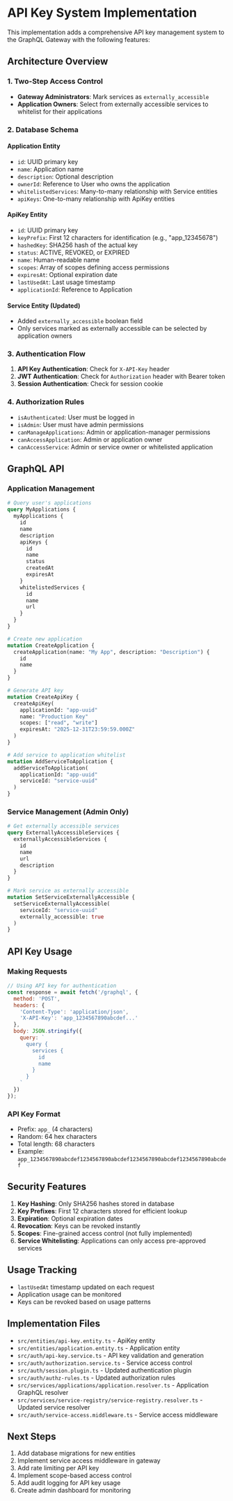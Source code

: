# API Key System Implementation

This implementation adds a comprehensive API key management system to the GraphQL Gateway with the following features:

## Architecture Overview

### 1. Two-Step Access Control
- **Gateway Administrators**: Mark services as `externally_accessible`
- **Application Owners**: Select from externally accessible services to whitelist for their applications

### 2. Database Schema

#### Application Entity
- `id`: UUID primary key
- `name`: Application name
- `description`: Optional description
- `ownerId`: Reference to User who owns the application
- `whitelistedServices`: Many-to-many relationship with Service entities
- `apiKeys`: One-to-many relationship with ApiKey entities

#### ApiKey Entity
- `id`: UUID primary key
- `keyPrefix`: First 12 characters for identification (e.g., "app_12345678")
- `hashedKey`: SHA256 hash of the actual key
- `status`: ACTIVE, REVOKED, or EXPIRED
- `name`: Human-readable name
- `scopes`: Array of scopes defining access permissions
- `expiresAt`: Optional expiration date
- `lastUsedAt`: Last usage timestamp
- `applicationId`: Reference to Application

#### Service Entity (Updated)
- Added `externally_accessible` boolean field
- Only services marked as externally accessible can be selected by application owners

### 3. Authentication Flow

1. **API Key Authentication**: Check for `X-API-Key` header
2. **JWT Authentication**: Check for `Authorization` header with Bearer token
3. **Session Authentication**: Check for session cookie

### 4. Authorization Rules

- `isAuthenticated`: User must be logged in
- `isAdmin`: User must have admin permissions
- `canManageApplications`: Admin or application-manager permissions
- `canAccessApplication`: Admin or application owner
- `canAccessService`: Admin or service owner or whitelisted application

## GraphQL API

### Application Management

```graphql
# Query user's applications
query MyApplications {
  myApplications {
    id
    name
    description
    apiKeys {
      id
      name
      status
      createdAt
      expiresAt
    }
    whitelistedServices {
      id
      name
      url
    }
  }
}

# Create new application
mutation CreateApplication {
  createApplication(name: "My App", description: "Description") {
    id
    name
  }
}

# Generate API key
mutation CreateApiKey {
  createApiKey(
    applicationId: "app-uuid"
    name: "Production Key"
    scopes: ["read", "write"]
    expiresAt: "2025-12-31T23:59:59.000Z"
  )
}

# Add service to application whitelist
mutation AddServiceToApplication {
  addServiceToApplication(
    applicationId: "app-uuid"
    serviceId: "service-uuid"
  )
}
```

### Service Management (Admin Only)

```graphql
# Get externally accessible services
query ExternallyAccessibleServices {
  externallyAccessibleServices {
    id
    name
    url
    description
  }
}

# Mark service as externally accessible
mutation SetServiceExternallyAccessible {
  setServiceExternallyAccessible(
    serviceId: "service-uuid"
    externally_accessible: true
  )
}
```

## API Key Usage

### Making Requests

```javascript
// Using API key for authentication
const response = await fetch('/graphql', {
  method: 'POST',
  headers: {
    'Content-Type': 'application/json',
    'X-API-Key': 'app_1234567890abcdef...'
  },
  body: JSON.stringify({
    query: `
      query {
        services {
          id
          name
        }
      }
    `
  })
});
```

### API Key Format

- Prefix: `app_` (4 characters)
- Random: 64 hex characters
- Total length: 68 characters
- Example: `app_1234567890abcdef1234567890abcdef1234567890abcdef1234567890abcdef`

## Security Features

1. **Key Hashing**: Only SHA256 hashes stored in database
2. **Key Prefixes**: First 12 characters stored for efficient lookup
3. **Expiration**: Optional expiration dates
4. **Revocation**: Keys can be revoked instantly
5. **Scopes**: Fine-grained access control (not fully implemented)
6. **Service Whitelisting**: Applications can only access pre-approved services

## Usage Tracking

- `lastUsedAt` timestamp updated on each request
- Application usage can be monitored
- Keys can be revoked based on usage patterns

## Implementation Files

- `src/entities/api-key.entity.ts` - ApiKey entity
- `src/entities/application.entity.ts` - Application entity
- `src/auth/api-key.service.ts` - API key validation and generation
- `src/auth/authorization.service.ts` - Service access control
- `src/auth/session.plugin.ts` - Updated authentication plugin
- `src/auth/authz-rules.ts` - Updated authorization rules
- `src/services/applications/application.resolver.ts` - Application GraphQL resolver
- `src/services/service-registry/service-registry.resolver.ts` - Updated service resolver
- `src/auth/service-access.middleware.ts` - Service access middleware

## Next Steps

1. Add database migrations for new entities
2. Implement service access middleware in gateway
3. Add rate limiting per API key
4. Implement scope-based access control
5. Add audit logging for API key usage
6. Create admin dashboard for monitoring

